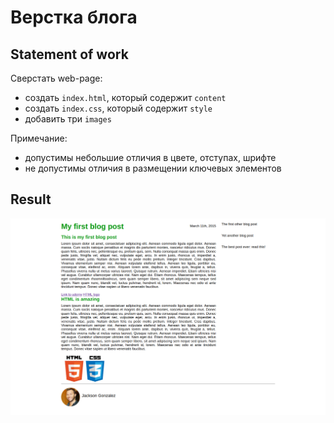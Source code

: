 # Верстка блога

## Statement of work
Сверстать web-page:
- создать `index.html`, который содержит `content`
- создать `index.css`, который содержит `style`
- добавить три `images`

Примечание:
- допустимы небольшие отличия в цвете, отступах, шрифте
- не допустимы отличия в размещении ключевых элементов

## Result
![Blog post page](main-blog-post-page.png)